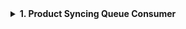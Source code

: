 <details>
  <summary><strong>1. Product Syncing Queue Consumer</strong></summary>

  The ProductSyncupQueue service is designed to operate within Dukkantek's shop. Its primary responsibility is to synchronize all products, images, and shops that have been created on Azure specifically for that shop. This service plays a crucial role in creating precise replicas of the products and images listed on the Azure cluster for the shop, transferring them seamlessly to the local machine where the service is actively running.

For running productSyncupQueue Consumer (Run it on shop)
```sh
$ yarn run productSyncupQueueConsumer
```
</details>
